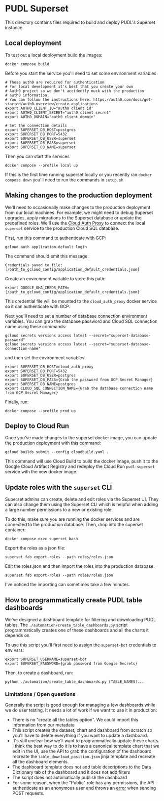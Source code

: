 # PUDL Superset
This directory contains files required to build and deploy PUDL's Superset instance.

## Local deployment
To test out a local deployment build the images:

```
docker compose build
```

Before you start the service you'll need to set some environment variables

```
# These auth0 are required for authentication
# For local development it's best that you create your own
# Auth0 project so we don't accidently muck with the production
# auth0 information.
# You can follow the instructions here: https://auth0.com/docs/get-started/auth0-overview/create-applications
export AUTH0_CLIENT_ID="auth0 client id"
export AUTH0_CLIENT_SECRET="auth0 client secret"
export AUTH0_DOMAIN="auth0 client domain"

# Set the connection details
export SUPERSET_DB_HOST=postgres
export SUPERSET_DB_PORT=5432
export SUPERSET_DB_USER=superset
export SUPERSET_DB_PASS=superset
export SUPERSET_DB_NAME=superset
```

Then you can start the services

```
docker compose --profile local up
```

If this is the first time running superset locally or you recently ran `docker compose down` you'll need to run the commands in `setup.sh`.

## Making changes to the production deployment
We'll need to occasionally make changes to the production deployment from our local machines. For example, we might need to debug Superset upgrades, apply migrations to the Superset database or update the predefined roles. We'll use the [Cloud Auth Proxy](https://cloud.google.com/sql/docs/postgres/connect-auth-proxy) to connect the local `superset` service to the production Cloud SQL database.

First, run this command to authenticate with GCP:

```
gcloud auth application-default login
```

The command should emit this message:
```
Credentials saved to file: [/path_to_gcloud_config/application_default_credentials.json]
```

Create an environment variable to store this path:

```
export GOOGLE_GHA_CREDS_PATH={/path_to_gcloud_config/application_default_credentials.json}
```

This credential file will be mounted to the `cloud_auth_proxy` docker service so it can authenticate with GCP.

Next you'll need to set a number of database connection environment variables. You can grab the
database password and Cloud SQL connection name using these commands:

```
gcloud secrets versions access latest --secret="superset-database-password"
gcloud secrets versions access latest --secret="superset-database-connection-name"
```

and then set the environment variables:

```
export SUPERSET_DB_HOST=cloud_auth_proxy
export SUPERSET_DB_PORT=5432
export SUPERSET_DB_USER=postgres
export SUPERSET_DB_PASS={Grab the password from GCP Secret Manager}
export SUPERSET_DB_NAME=postgres
export CLOUD_SQL_CONNECTION_NAME={Grab the database connection name from GCP Secret Manager}
```

Finally, run:

```
docker compose --profile prod up
```


## Deploy to Cloud Run
Once you've made changes to the superset docker image, you can update the production deployment with this command:

```
gcloud builds submit --config cloudbuild.yaml .
```

This command will use Cloud Build to build the docker image, push it to the Google Cloud Artifact Registry and redeploy the Cloud Run `pudl-superset` service with the new docker image.

## Update roles with the `superset` CLI
Superset admins can create, delete and edit roles via the Superset UI. They can also change them using the Superset CLI
which is helpful when adding a large number permissions to a new or existing role.

To do this, make sure you are running the docker services and are connected to the production database.
Then, drop into the superset container:

```
docker compose exec superset bash
```

Export the roles as a json file:

```
superset fab export-roles --path roles/roles.json
```

Edit the roles.json and then import the roles into the production database:

```
superset fab export-roles --path roles/roles.json
```

I've noticed the importing can sometimes take a few minutes.

## How to programmatically create PUDL table dashboards

We've designed a dashboard template for filtering and downloading PUDL tables. The `./automation/create_table_dashboards.py` script
programmatically creates one of these dashboards and all the charts it depends on.

To use this script you'll first need to assign the `superset-bot` credentials to env vars:

```
export SUPERSET_USERNAME=superset-bot
export SUPERSET_PASSWORD={grab password from Google Secrets}
```

Then, to create a dashboard, run:

```
python ./automation/create_table_dashboards.py [TABLE_NAMES]...
```

### Limitations / Open questions

Generally the script is good enough for managing a few dashboards while we do user testing.
It needs a lot of work if we want to use it in production:

- There is no "create all the tables option". We could import this information from our metadata
- This script creates the dataset, chart and dashboard from scratch so you'll have to delete everything if you want to update a dashboard.
- It's still unclear how we'll want to programmatically update these charts. I think the best way to do it is to have a canonical
  template chart that we edit in the UI, use the API to grab the configuration of the dashboard, recreate the `table_download_position.json` jinja template
  and recreate all the dashboard elements.
- The dashboard template does not add table descriptions to the Data Dictionary tab of the dashboard and it does not add filters
- The script does not automatically publish the dashboard
- For some reason, when the "Public" role has any permissions, the API authenticate as an anonymous user and throws an [error](https://github.com/apache/superset/discussions/18284) when sending POST requests.

